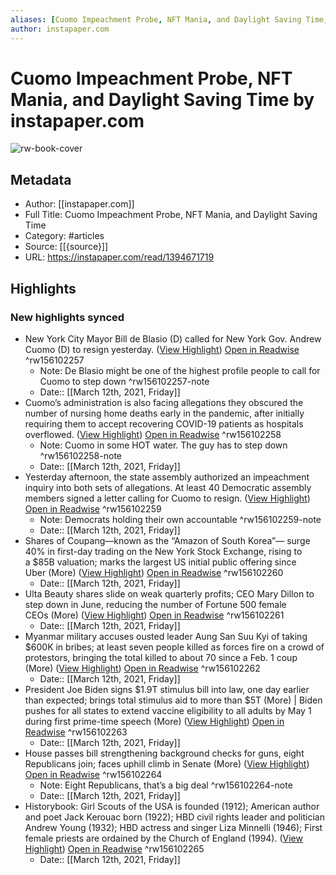 ```yaml
---
aliases: [Cuomo Impeachment Probe, NFT Mania, and Daylight Saving Time, Cuomo Impeachment Probe, NFT Mania, and Daylight Saving Time]
author: instapaper.com
---
```

# Cuomo Impeachment Probe, NFT Mania, and Daylight Saving Time by instapaper.com

![rw-book-cover](https://readwise-assets.s3.amazonaws.com/static/images/article1.be68295a7e40.png)

## Metadata
- Author: [[instapaper.com]]
- Full Title: Cuomo Impeachment Probe, NFT Mania, and Daylight Saving Time
- Category: #articles
- Source: [[{source}]]
- URL: https://instapaper.com/read/1394671719

## Highlights
### New highlights synced
- New York City Mayor Bill de Blasio (D) called for New York Gov. Andrew Cuomo (D) to resign yesterday. ([View Highlight](https://instapaper.com/read/1394671719/15780276)) [Open in Readwise](https://readwise.io/open/156102257) ^rw156102257
    - Note: De Blasio might be one of the highest profile people to call for Cuomo to step down ^rw156102257-note
    - Date:: [[March 12th, 2021, Friday]]
- Cuomo’s administration is also facing allegations they obscured the number of nursing home deaths early in the pandemic, after initially requiring them to accept recovering COVID-19 patients as hospitals overflowed. ([View Highlight](https://instapaper.com/read/1394671719/15780295)) [Open in Readwise](https://readwise.io/open/156102258) ^rw156102258
    - Note: Cuomo in some HOT water. The guy has to step down ^rw156102258-note
    - Date:: [[March 12th, 2021, Friday]]
- Yesterday afternoon, the state assembly authorized an impeachment inquiry into both sets of allegations. At least 40 Democratic assembly members signed a letter calling for Cuomo to resign. ([View Highlight](https://instapaper.com/read/1394671719/15780302)) [Open in Readwise](https://readwise.io/open/156102259) ^rw156102259
    - Note: Democrats holding their own accountable ^rw156102259-note
    - Date:: [[March 12th, 2021, Friday]]
- Shares of Coupang—known as the “Amazon of South Korea”— surge 40% in first-day trading on the New York Stock Exchange, rising to a $85B valuation; marks 
 the largest US initial public offering since Uber (More) ([View Highlight](https://instapaper.com/read/1394671719/15780327)) [Open in Readwise](https://readwise.io/open/156102260) ^rw156102260
    - Date:: [[March 12th, 2021, Friday]]
- Ulta Beauty shares slide on weak quarterly profits; CEO Mary Dillon to step down in June, reducing the number of Fortune 500 female CEOs (More) ([View Highlight](https://instapaper.com/read/1394671719/15780328)) [Open in Readwise](https://readwise.io/open/156102261) ^rw156102261
    - Date:: [[March 12th, 2021, Friday]]
- Myanmar military accuses ousted leader Aung San Suu Kyi of taking $600K in bribes; at least seven people killed as forces fire on a crowd of protestors, bringing the total killed to about 70 since a Feb. 1 coup (More) ([View Highlight](https://instapaper.com/read/1394671719/15780330)) [Open in Readwise](https://readwise.io/open/156102262) ^rw156102262
    - Date:: [[March 12th, 2021, Friday]]
- President Joe Biden signs $1.9T stimulus bill into law, one day earlier than expected; brings total stimulus aid to more than $5T (More) | Biden pushes for all states to extend vaccine eligibility to all adults by May 1 during first prime-time speech (More) ([View Highlight](https://instapaper.com/read/1394671719/15780333)) [Open in Readwise](https://readwise.io/open/156102263) ^rw156102263
    - Date:: [[March 12th, 2021, Friday]]
- House passes bill strengthening background checks for guns, eight Republicans join; faces uphill climb in Senate (More) ([View Highlight](https://instapaper.com/read/1394671719/15780336)) [Open in Readwise](https://readwise.io/open/156102264) ^rw156102264
    - Note: Eight Republicans, that’s a big deal ^rw156102264-note
    - Date:: [[March 12th, 2021, Friday]]
- Historybook: Girl Scouts of the USA is founded (1912); American author and poet Jack Kerouac born (1922); HBD civil rights leader and politician Andrew Young (1932); HBD actress and singer Liza Minnelli (1946); First female priests are ordained by the Church of England (1994). ([View Highlight](https://instapaper.com/read/1394671719/15780350)) [Open in Readwise](https://readwise.io/open/156102265) ^rw156102265
    - Date:: [[March 12th, 2021, Friday]]
